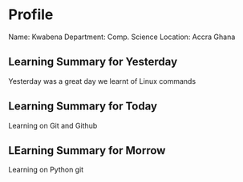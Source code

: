 # Profile 
Name: Kwabena 
Department: Comp. Science 
Location: Accra Ghana

## Learning Summary for Yesterday  
Yesterday was a great day we learnt of Linux commands 

## Learning Summary for Today
Learning on Git and Github 

## LEarning Summary for Morrow
Learning on Python git 